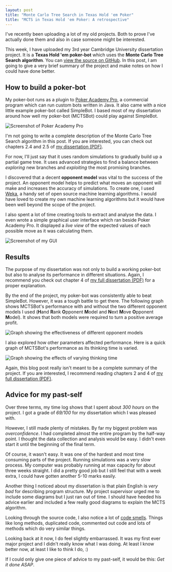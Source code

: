 ```yaml
---
layout: post
title: "Monte Carlo Tree Search in Texas Hold 'em Poker"
title: "MCTS in Texas Hold 'em Poker: A retrospective"
---
```


I've recently been uploading a lot of my old projects. Both to prove I've actually done them and also in case someone might be interested.

This week, I have uploaded my 3rd year Cambridge University dissertation project. It is a **Texas Hold 'em poker-bot** which uses the **Monte Carlo Tree Search algorithm**. You can [view the source on GitHub](https://github.com/davidxmoody/mctsbot). In this post, I am going to give a very brief summary of the project and make notes on how I could have done better.


## How to build a poker-bot

My poker-bot runs as a plugin to [Poker Academy Pro](http://www.poker-academy.com/poker-software/), a commercial program which can run custom bots written in Java. It also came with a nice little example poker-bot called SimpleBot. I based most of my dissertation around how well my poker-bot (MCTSBot) could play against SimpleBot. 

![Screenshot of Poker Academy Pro](/images/mctsbot-retro/PAP1.png)

I'm not going to write a complete description of the Monte Carlo Tree Search algorithm in this post. If you are interested, you can check out chapters 2.4 and 2.5 of [my dissertation (PDF)][diss].

For now, I'll just say that it uses random simulations to gradually build up a partial game tree. It uses advanced strategies to find a balance between *exploring* new branches and *exploiting* the most promising branches.

I discovered that a decent **opponent model** was vital to the success of the project. An opponent model helps to predict what moves an opponent will make and increases the accuracy of simulations. To create one, I used [Weka](http://www.cs.waikato.ac.nz/ml/weka/), a handy set of open source machine learning algorithms. I would have loved to create my own machine learning algorithms but it would have been well beyond the scope of the project. 

I also spent a lot of time creating tools to extract and analyse the data. I even wrote a simple graphical user interface which ran beside Poker Academy Pro. It displayed a *live view* of the expected values of each possible move as it was calculating them. 

![Screenshot of my GUI](/images/mctsbot-retro/GUI.png)

## Results

The purpose of my dissertation was not only to build a working poker-bot but also to analyse its performance in different situations. Again, I recommend you check out chapter 4 of [my full dissertation (PDF)][diss] for a proper explanation. 

By the end of the project, my poker-bot was consistently able to beat SimpleBot. However, it was a tough battle to get there. The following graph shows MCTSBot's performance with and without the two different opponent models I used (**H**and **R**ank **O**pponent **M**odel and **N**ext **M**ove **O**pponent **M**odel). It shows that both models were required to turn a positive average profit. 

![Graph showing the effectiveness of different opponent models](/images/mctsbot-retro/SBvMB-oppmodels-v2.png)

I also explored how other parameters affected performance. Here is a quick graph of MCTSBot's performance as its thinking time is varied.

![Graph showing the effects of varying thinking time](/images/mctsbot-retro/SBvMB-time.png)

Again, this blog post really isn't meant to be a complete summary of the project. If you are interested, I recommend reading chapters 2 and 4 of [my full dissertation (PDF)][diss].

## Advice for my past-self

Over three terms, my time log shows that I spent about *300 hours* on the project. I got a grade of *69/100* for my dissertation which I was pleased with. 

However, I still made plenty of mistakes. By far my biggest problem was *overconfidence*. I had completed almost the entire program by the half-way point. I thought the data collection and analysis would be easy. I didn't even start it until the beginning of the final term. 

Of course, it wasn't easy. It was one of the hardest and most time consuming parts of the project. Running simulations was a very slow process. My computer was probably running at max capacity for about three weeks straight. I did a pretty good job but I still feel that with a week extra, I could have gotten another 5-10 marks easily. 

Another thing I noticed about my dissertation is that plain English is *very bad* for describing program structure. My project supervisor urged me to include some diagrams but I just ran out of time. I should have heeded his advice earlier and included a few really good diagrams to explain the MCTS algorithm. 

Looking through the source code, I also notice a lot of [code smells](http://blog.codinghorror.com/code-smells/). Things like long methods, duplicated code, commented out code and lots of methods which do very similar things.

Looking back at it now, I do feel slightly embarrassed. It was my first ever major project and I didn't really know what I was doing. At least I know better now, at least I like to think I do, :)

If I could only give one piece of advice to my past-self, it would be this: *Get it done ASAP*. 

[diss]: https://github.com/davidxmoody/mctsbot/raw/master/Dissertation.pdf
